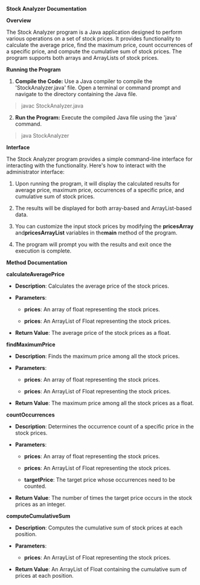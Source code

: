**Stock Analyzer Documentation**

**Overview**

The Stock Analyzer program is a Java application designed to perform
various operations on a set of stock prices. It provides functionality
to calculate the average price, find the maximum price, count
occurrences of a specific price, and compute the cumulative sum of stock
prices. The program supports both arrays and ArrayLists of stock prices.

**Running the Program**

1. **Compile the Code:** Use a Java compiler to compile the
    'StockAnalyzer.java' file. Open a terminal or command prompt and
    navigate to the directory containing the Java file.

> javac StockAnalyzer.java

2. **Run the Program:** Execute the compiled Java file using the 'java'
    command.

> java StockAnalyzer

**Interface**

The Stock Analyzer program provides a simple command-line interface for
interacting with the functionality. Here\'s how to interact with the
administrator interface:

1.  Upon running the program, it will display the calculated results for
    average price, maximum price, occurrences of a specific price, and
    cumulative sum of stock prices.

2.  The results will be displayed for both array-based and
    ArrayList-based data.

3.  You can customize the input stock prices by modifying the
   **pricesArray** and**pricesArrayList** variables in the**main**
    method of the program.

4.  The program will prompt you with the results and exit once the
    execution is complete.

**Method Documentation**

**calculateAveragePrice**

-  **Description**: Calculates the average price of the stock prices.

-  **Parameters**:

    -  **prices**: An array of float representing the stock prices.

    -  **prices**: An ArrayList of Float representing the stock prices.

-  **Return Value**: The average price of the stock prices as a float.

**findMaximumPrice**

-  **Description**: Finds the maximum price among all the stock prices.

-  **Parameters**:

    -  **prices**: An array of float representing the stock prices.

    -  **prices**: An ArrayList of Float representing the stock prices.

-  **Return Value**: The maximum price among all the stock prices as a
    float.

**countOccurrences**

-  **Description**: Determines the occurrence count of a specific price
    in the stock prices.

-  **Parameters**:

    -  **prices**: An array of float representing the stock prices.

    -  **prices**: An ArrayList of Float representing the stock prices.

    -  **targetPrice**: The target price whose occurrences need to be
        counted.

-  **Return Value**: The number of times the target price occurs in the
    stock prices as an integer.

**computeCumulativeSum**

-  **Description**: Computes the cumulative sum of stock prices at each
    position.

-  **Parameters**:

    -  **prices**: An ArrayList of Float representing the stock prices.

-  **Return Value**: An ArrayList of Float containing the cumulative
    sum of prices at each position.
